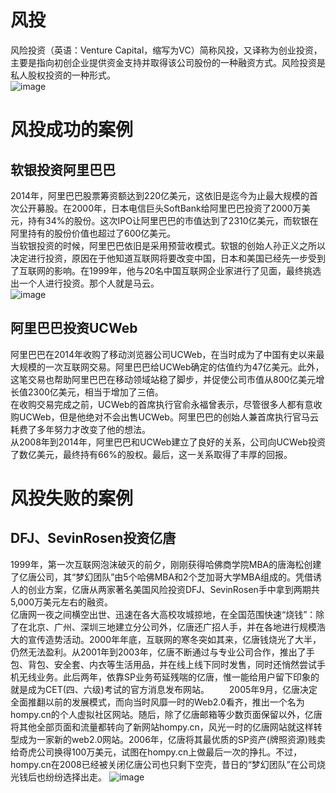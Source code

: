 # 风投
风险投资（英语：Venture Capital，缩写为VC）简称风投，又译称为创业投资，主要是指向初创企业提供资金支持并取得该公司股份的一种融资方式。风险投资是私人股权投资的一种形式。    
![image](https://gss1.bdstatic.com/-vo3dSag_xI4khGkpoWK1HF6hhy/baike/c0%3Dbaike92%2C5%2C5%2C92%2C30/sign=290287dcf9edab64607f4592965fc4a6/14ce36d3d539b600b7fef6a0eb50352ac65cb7f1.jpg)           
# 风投成功的案例         
## 软银投资阿里巴巴    
2014年，阿里巴巴股票筹资额达到220亿美元，这依旧是迄今为止最大规模的首次公开募股。在2000年，日本电信巨头SoftBank给阿里巴巴投资了2000万美元，持有34%的股份。这次IPO让阿里巴巴的市值达到了2310亿美元，而软银在阿里持有的股份价值也超过了600亿美元。          
当软银投资的时候，阿里巴巴依旧是采用预营收模式。软银的创始人孙正义之所以决定进行投资，原因在于他知道互联网将要改变中国，日本和美国已经先一步受到了互联网的影响。在1999年，他与20名中国互联网企业家进行了见面，最终挑选出一个人进行投资。那个人就是马云。      
![image](http://5b0988e595225.cdn.sohucs.com/images/20180606/7ecd2b93a961411a9414527dd3d157cb.png)
## 阿里巴巴投资UCWeb      
阿里巴巴在2014年收购了移动浏览器公司UCWeb，在当时成为了中国有史以来最大规模的一次互联网交易。阿里巴巴给UCWeb确定的估值约为47亿美元。此外，这笔交易也帮助阿里巴巴在移动领域站稳了脚步，并促使公司市值从800亿美元增长值2300亿美元，相当于增加了三倍。            
在收购交易完成之前，UCWeb的首席执行官俞永福曾表示，尽管很多人都有意收购UCWeb，但是他绝对不会出售UCWeb。阿里巴巴的创始人兼首席执行官马云耗费了多年努力才改变了他的想法。     
从2008年到2014年，阿里巴巴和UCWeb建立了良好的关系，公司向UCWeb投资了数亿美元，最终持有66%的股权。最后，这一关系取得了丰厚的回报。     
# 风投失败的案例      
## DFJ、SevinRosen投资亿唐    
1999年，第一次互联网泡沫破灭的前夕，刚刚获得哈佛商学院MBA的唐海松创建了亿唐公司，其“梦幻团队”由5个哈佛MBA和2个芝加哥大学MBA组成的。凭借诱人的创业方案，亿唐从两家著名美国风险投资DFJ、SevinRosen手中拿到两期共5,000万美元左右的融资。            
亿唐网一夜之间横空出世、迅速在各大高校攻城掠地，在全国范围快速“烧钱”：除了在北京、广州、深圳三地建立分公司外，亿唐还广招人手，并在各地进行规模浩大的宣传造势活动。2000年年底，互联网的寒冬突如其来，亿唐钱烧光了大半，仍然无法盈利。从2001年到2003年，亿唐不断通过与专业公司合作，推出了手包、背包、安全套、内衣等生活用品，并在线上线下同时发售，同时还悄然尝试手机无线业务。此后两年，依靠SP业务苟延残喘的亿唐，惟一能给用户留下印象的就是成为CET(四、六级)考试的官方消息发布网站。
　　2005年9月，亿唐决定全面推翻以前的发展模式，而向当时风靡一时的Web2.0看齐，推出一个名为hompy.cn的个人虚拟社区网站。随后，除了亿唐邮箱等少数页面保留以外，亿唐将其他全部页面和流量都转向了新网站hompy.cn，风光一时的亿唐网站就这样转型成为一家新的web2.0网站。2006年，亿唐将其最优质的SP资产(牌照资源)贱卖给奇虎公司换得100万美元，试图在hompy.cn上做最后一次的挣扎。不过，hompy.cn在2008已经被关闭亿唐公司也只剩下空壳，昔日的“梦幻团队”在公司烧光钱后也纷纷选择出走。
![image](http://img01.shengyilu.com/upload/image/20160901/20160901155342_15108.jpg)      